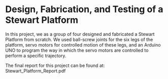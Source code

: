 # Design, Fabrication, and Testing of a Stewart Platform

In this project, we as a group of four designed and fabricated a Stewart Platform from scratch. We used ball-screw joints for the six legs of the platform, servo motors for controlled motion of these legs, and an Arduino UNO to program the way in which the servo motors are controlled to perform a specific trajectory.

The final report for this project can be found at: Stewart_Platform_Report.pdf
